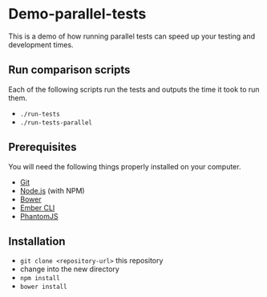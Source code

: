 # Demo-parallel-tests

This is a demo of how running parallel tests can speed up your testing
and development times.

## Run comparison scripts

Each of the following scripts run the tests and outputs the time it took
to run them.

* `./run-tests`
* `./run-tests-parallel`

## Prerequisites

You will need the following things properly installed on your computer.

* [Git](http://git-scm.com/)
* [Node.js](http://nodejs.org/) (with NPM)
* [Bower](http://bower.io/)
* [Ember CLI](http://ember-cli.com/)
* [PhantomJS](http://phantomjs.org/)

## Installation

* `git clone <repository-url>` this repository
* change into the new directory
* `npm install`
* `bower install`
